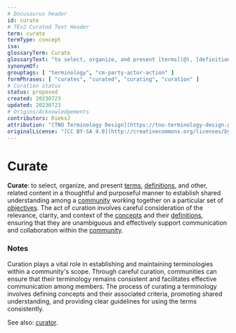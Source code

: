 ```yaml
---
# Docusaurus header
id: curate
# TEv2 Curated Text Header
term: curate
termType: concept
isa:
glossaryTerm: Curate
glossaryText: "to select, organize, and present [terms](@), [definitions](@), and other, related content in a thoughtful and purposeful manner to establish shared understanding among a [community](@) working together on a particular set of [objectives](@)."
synonymOf:
grouptags: [ "terminology", "cm-party-actor-action" ]
formPhrases: [ "curates", "curated", "curating", "curation" ]
# Curation status
status: proposed
created: 20230723
updated: 20230723
# Origins/Acknowledgements
contributors: RieksJ
attribution: "[TNO Terminology Design](https://tno-terminology-design.github.io/tev2-specifications/docs)"
originalLicense: "[CC BY-SA 4.0](http://creativecommons.org/licenses/by-sa/4.0/?ref=chooser-v1)"
---
```


# Curate

**Curate**: to select, organize, and present [terms](@), [definitions](@), and other, related content in a thoughtful and purposeful manner to establish shared understanding among a [community](@) working together on a particular set of [objectives](@). The act of curation involves careful consideration of the relevance, clarity, and context of the [concepts](@) and their [definitions](@), ensuring that they are unambiguous and effectively support communication and collaboration within the [community](@).

### Notes

Curation plays a vital role in establishing and maintaining terminologies within a community's scope. Through careful curation, communities can ensure that their terminology remains consistent and facilitates effective communication among members. The process of curating a terminology involves defining concepts and their associated criteria, promoting shared understanding, and providing clear guidelines for using the terms consistently.

See also: [curator](@).